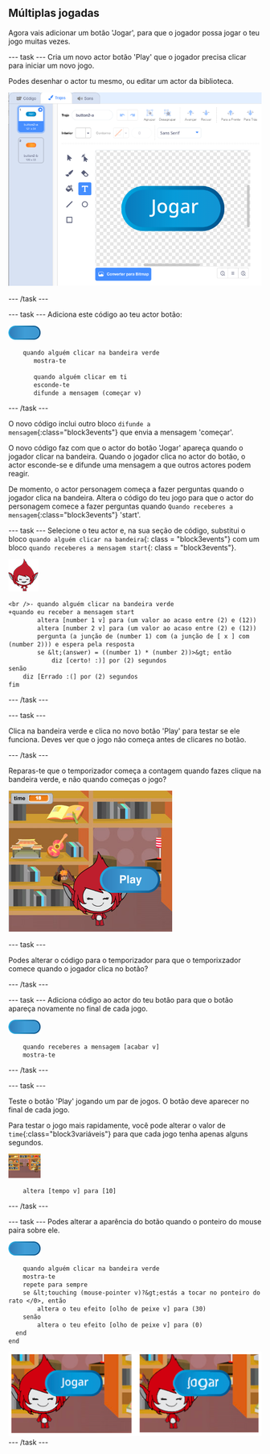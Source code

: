 ## Múltiplas jogadas

Agora vais adicionar um botão 'Jogar', para que o jogador possa jogar o teu jogo muitas vezes.

\--- task \--- Cria um novo actor botão 'Play' que o jogador precisa clicar para iniciar um novo jogo.

Podes desenhar o actor tu mesmo, ou editar um actor da biblioteca.

![Imagem do botão Play](images/brain-play.png)

\--- /task \---

\--- task \--- Adiciona este código ao teu actor botão:

![Actor botāo](images/button-sprite.png)

```blocks3
    quando alguém clicar na bandeira verde
       mostra-te

       quando alguém clicar em ti
       esconde-te
       difunde a mensagem (começar v)
```

\--- /task \---

O novo código inclui outro bloco `difunde a mensagem`{:class="block3events"} que envia a mensagem 'começar'.

O novo código faz com que o actor do botão 'Jogar' apareça quando o jogador clicar na bandeira. Quando o jogador clica no actor do botão, o actor esconde-se e difunde uma mensagem a que outros actores podem reagir.

De momento, o actor personagem começa a fazer perguntas quando o jogador clica na bandeira. Altera o código do teu jogo para que o actor do personagem comece a fazer perguntas quando `Quando receberes a mensagem`{:class="block3events"} 'start'.

\--- task \--- Selecione o teu actor e, na sua seção de código, substitui o bloco ` quando alguém clicar na bandeira `{: class = "block3events"} com um bloco ` quando receberes a mensagem start `{: class = "block3events"}.

![Actor personagem](images/giga-sprite.png)

```blocks3
<br />- quando alguém clicar na bandeira verde
+quando eu receber a mensagem start
        altera [number 1 v] para (um valor ao acaso entre (2) e (12))
        altera [number 2 v] para (um valor ao acaso entre (2) e (12))
        pergunta (a junção de (number 1) com (a junção de [ x ] com (number 2))) e espera pela resposta
        se &lt;(answer) = ((number 1) * (number 2))>&gt; então 
            diz [certo! :)] por (2) segundos
senão
    diz [Errado :(] por (2) segundos
fim
```

\--- /task \---

\--- task \---

Clica na bandeira verde e clica no novo botão 'Play' para testar se ele funciona. Deves ver que o jogo não começa antes de clicares no botão.

\--- /task \---

Reparas-te que o temporizador começa a contagem quando fazes clique na bandeira verde, e não quando começas o jogo?

![Temporizador iniciado](images/brain-timer-bug.png)

\--- task \---

Podes alterar o código para o temporizador para que o temporixzador comece quando o jogador clica no botão?

\--- /task \---

\--- task \--- Adiciona código ao actor do teu botão para que o botão apareça novamente no final de cada jogo.

![Actor botāo](images/button-sprite.png)

```blocks3
    quando receberes a mensagem [acabar v]
    mostra-te
```

\--- /task \---

\--- task \---

Teste o botão 'Play' jogando um par de jogos. O botão deve aparecer no final de cada jogo.

Para testar o jogo mais rapidamente, você pode alterar o valor de `time`{:class="block3variáveis"} para que cada jogo tenha apenas alguns segundos.

![Palco](images/stage-sprite.png)

```blocks3
    altera [tempo v] para [10]
```

\--- /task \---

\--- task \--- Podes alterar a aparência do botão quando o ponteiro do mouse paira sobre ele.

![Botão](images/button-sprite.png)

```blocks3
    quando alguém clicar na bandeira verde
    mostra-te
    repete para sempre 
    se &lt;touching (mouse-pointer v)?&gt;estás a tocar no ponteiro do rato </0>, então 
        altera o teu efeito [olho de peixe v] para (30)
    senão
        altera o teu efeito [olho de peixe v] para (0)
  end
end
```

![captura de ecrã](images/brain-fisheye.png) \--- /task \---